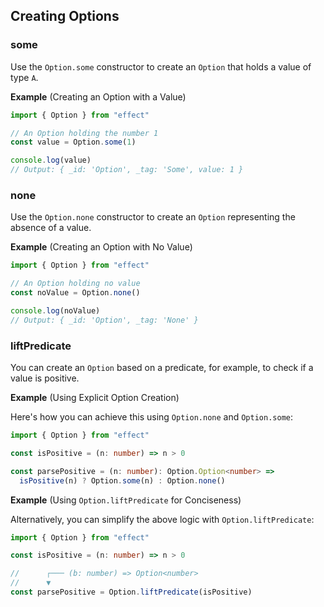 ## Creating Options

### some

Use the `Option.some` constructor to create an `Option` that holds a value of type `A`.

**Example** (Creating an Option with a Value)

```ts twoslash
import { Option } from "effect"

// An Option holding the number 1
const value = Option.some(1)

console.log(value)
// Output: { _id: 'Option', _tag: 'Some', value: 1 }
```

### none

Use the `Option.none` constructor to create an `Option` representing the absence of a value.

**Example** (Creating an Option with No Value)

```ts twoslash
import { Option } from "effect"

// An Option holding no value
const noValue = Option.none()

console.log(noValue)
// Output: { _id: 'Option', _tag: 'None' }
```

### liftPredicate

You can create an `Option` based on a predicate, for example, to check if a value is positive.

**Example** (Using Explicit Option Creation)

Here's how you can achieve this using `Option.none` and `Option.some`:

```ts twoslash
import { Option } from "effect"

const isPositive = (n: number) => n > 0

const parsePositive = (n: number): Option.Option<number> =>
  isPositive(n) ? Option.some(n) : Option.none()
```

**Example** (Using `Option.liftPredicate` for Conciseness)

Alternatively, you can simplify the above logic with `Option.liftPredicate`:

```ts twoslash
import { Option } from "effect"

const isPositive = (n: number) => n > 0

//      ┌─── (b: number) => Option<number>
//      ▼
const parsePositive = Option.liftPredicate(isPositive)
```
